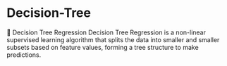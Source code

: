 # Decision-Tree
🌳 Decision Tree Regression  Decision Tree Regression is a non-linear supervised learning algorithm that splits the data into smaller and smaller subsets based on feature values, forming a tree structure to make predictions.
